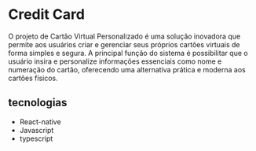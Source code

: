 # Credit Card
O projeto de Cartão Virtual Personalizado é uma solução inovadora que permite aos usuários criar e gerenciar seus próprios cartões virtuais de forma simples e segura. A principal função do sistema é possibilitar que o usuário insira e personalize informações essenciais como nome e numeração do cartão, oferecendo uma alternativa prática e moderna aos cartões físicos.

## tecnologias
- React-native 
- Javascript 
- typescript
